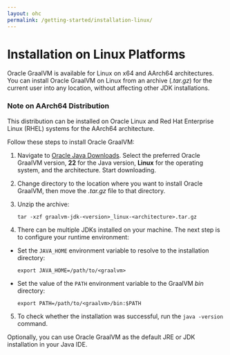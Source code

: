 ```yaml
---
layout: ohc
permalink: /getting-started/installation-linux/
---
```


# Installation on Linux Platforms

Oracle GraalVM is available for Linux on x64 and AArch64 architectures. 
You can install Oracle GraalVM on Linux from an archive (_.tar.gz_) for the current user into any location, without affecting other JDK installations.

### Note on AArch64 Distribution
This distribution can be installed on Oracle Linux and Red Hat Enterprise Linux (RHEL) systems for the AArch64 architecture.

Follow these steps to install Oracle GraalVM:

1. Navigate to [Oracle Java Downloads](https://www.oracle.com/java/technologies/downloads/). 
Select the preferred Oracle GraalVM version, **22** for the Java version, **Linux** for the operating system, and the architecture. Start downloading.

2. Change directory to the location where you want to install Oracle GraalVM, then move the _.tar.gz_ file to that directory.

3. Unzip the archive:
    ```shell
    tar -xzf graalvm-jdk-<version>_linux-<architecture>.tar.gz
    ```
4. There can be multiple JDKs installed on your machine. The next step is to configure your runtime environment:
  - Set the `JAVA_HOME` environment variable to resolve to the installation directory:
    ```shell
    export JAVA_HOME=/path/to/<graalvm>
    ```
  - Set the value of the `PATH` environment variable to the GraalVM _bin_ directory:
    ```shell
    export PATH=/path/to/<graalvm>/bin:$PATH
    ```
5. To check whether the installation was successful, run the `java -version` command.

Optionally, you can use Oracle GraalVM as the default JRE or JDK installation in your Java IDE.